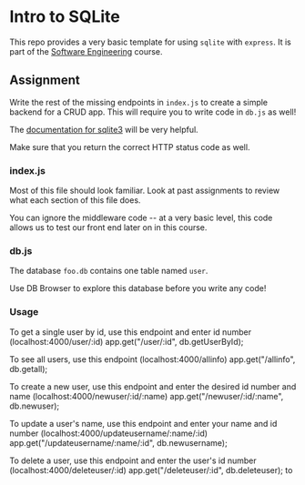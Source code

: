 # Intro to SQLite
This repo provides a very basic template for using `sqlite` with `express`. It is part of the [Software Engineering](https://edu.lester-lee.com/software-engineering/) course.

## Assignment
Write the rest of the missing endpoints in `index.js` to create a simple backend for a CRUD app.  This will require you to write code in `db.js` as well!

The [documentation for sqlite3](https://github.com/mapbox/node-sqlite3/wiki/API) will be very helpful.

Make sure that you return the correct HTTP status code as well.

### index.js
Most of this file should look familiar. Look at past assignments to review what each section of this file does.

You can ignore the middleware code -- at a very basic level, this code allows us to test our front end later on in this course.

### db.js
The database `foo.db` contains one table named `user`.

Use DB Browser to explore this database before you write any code!

### Usage
To get a single user by id, use this endpoint and enter id number (localhost:4000/user/:id)
app.get("/user/:id", db.getUserById);

To see all users, use this endpoint (localhost:4000/allinfo)
app.get("/allinfo", db.getall);

To create a new user, use this endpoint and enter the desired id number and name (localhost:4000/newuser/:id/:name)
app.get("/newuser/:id/:name", db.newuser);

To update a user's name, use this endpoint and enter your name and id number (localhost:4000/updateusername/:name/:id)
app.get("/updateusername/:name/:id", db.newusername);

To delete a user, use this endpoint and enter the user's id number (localhost:4000/deleteuser/:id)
app.get("/deleteuser/:id", db.deleteuser);
to 